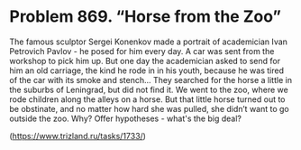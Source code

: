 # Problem 869. “Horse from the Zoo”

The famous sculptor Sergei Konenkov made a portrait of academician Ivan Petrovich Pavlov - he posed for him every day. A car was sent from the workshop to pick him up. But one day the academician asked to send for him an old carriage, the kind he rode in in his youth, because he was tired of the car with its smoke and stench... They searched for the horse a little in the suburbs of Leningrad, but did not find it. We went to the zoo, where we rode children along the alleys on a horse. But that little horse turned out to be obstinate, and no matter how hard she was pulled, she didn’t want to go outside the zoo. Why? Offer hypotheses - what's the big deal?

(https://www.trizland.ru/tasks/1733/)